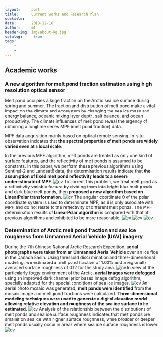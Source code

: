 ```yaml
---
layout:     post
title:      Current works and Research Plan
subtitle:   
date:       2018-12-16
author:     mf
header-img: img/about-bg.jpg
catalog: 	 true
tags:
    -
    -
---
```



## Academic works

### A new algorithm for melt pond fraction estimation using high resolution optical sensor

Melt pond occupies a large fraction on the Arctic sea ice surface during spring and summer. The fraction and distribution of melt pond make a vital impact on the climate and ecosystem by changing the sea ice mass and energy balance, oceanic mixing layer depth, salt balance, and ocean productivity. The climate influences of melt pond reveal the urgency of obtaining a longtime series MPF (melt pond fraction) data. 

MPF data acquisition mainly based on optical remote sensing. In-situ observation indicates that **the spectral properties of melt ponds are widely varied even at a local scale**. 

In the previous MPF algorithm, melt ponds are treated as only one kind of surface features, and the reflectivity of melt ponds is assumed to be constants. In this paper, we perform these previous algorithms using Sentinel-2 and Landsat8 data, the determination results indicate that **the assumption of fixed melt pond reflectivity leads to a severe underestimate of MPF**. 
![cv](https://mingfengwang93.github.io/assets/traning-area.bmp)
To correct this problem, we treat melt pond as a reflectivity variable feature by dividing them into bright blue melt ponds and dark blue melt ponds, then **proposed a new algorithm based on LinearPolar transformation**.
![cv](https://mingfengwang93.github.io/assets/two-d-histogram.bmp)
The angular coordinate θ of the polar coordinate system is used to determinate MPF, as θ is only associate with MPF and do not relate to the reflectivity of different melt ponds. The MPF determination results of **LinearPolar algorithm** is compared with that of previous algorithms and exhibited to be more reasonable. 
![cv](https://mingfengwang93.github.io/assets/position.bmp)
![cv](https://mingfengwang93.github.io/assets/s2.bmp)
![cv](https://mingfengwang93.github.io/assets/l8.bmp)
### Determination of Arctic melt pond fraction and sea ice roughness from Unmanned Aerial Vehicle (UAV) imagery 

During the 7th Chinese National Arctic Research Expedition, **aerial photographs were taken from an Unmanned Aerial Vehicle** over an ice floe in the Canada Basin. Using threshold discrimination and three-dimensional modeling, we estimated a melt pond fraction of 1.63% and a regionally averaged surface roughness of 0.12 for the study area.
![cv](https://mingfengwang93.github.io/assets/position.bmp)
In view of the particularly foggy environment of the Arctic, **aerial images were defogged** using an improved dark channel prior based image defog algorithm, specially adapted for the special conditions of sea ice images.
![cv](https://mingfengwang93.github.io/assets/defog.bmp)
An aerial photo mosaic was generated, **melt ponds were identified** from the mosaic image and melt pond fractions were calculated. **Three-dimensional modeling techniques were used to generate a digital elevation model allowing relative elevation and roughness of the sea ice surface to be estimated**. 
![cv](https://mingfengwang93.github.io/assets/dem.bmp)
Analysis of the relationship between the distributions of melt ponds and sea ice surface roughness indicates that melt ponds are smaller on sea ice with higher surface roughness, while broader or deeper melt ponds usually occur in areas where sea ice surface roughness is lower.
![cv](https://mingfengwang93.github.io/assets/scatter.bmp)
